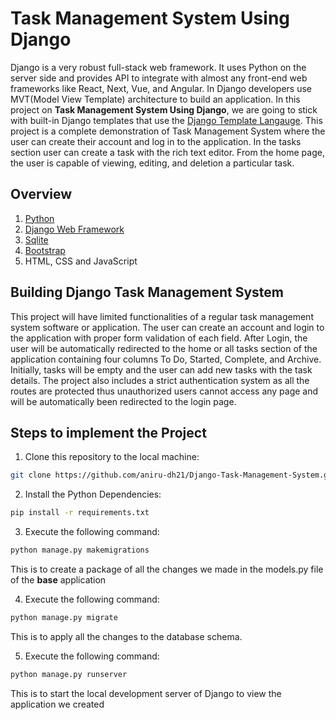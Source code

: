 # Task Management System Using Django

Django is a very robust full-stack web framework. It uses Python on the server side 
and provides API to integrate with almost any front-end web frameworks like React, Next, Vue, and Angular. 
In Django developers use MVT(Model View Template) architecture to build an application. In this
project on **Task Management System Using Django**, we are going to stick with built-in Django templates
that use the [Django Template Langauge](https://docs.djangoproject.com/en/5.0/ref/templates/language/). This 
project is a complete demonstration of Task Management System where the user can create their account and log in 
to the application. In the tasks section user can create a task with the rich text editor. 
From the home page, the user is capable of viewing, editing, and deletion a particular task.

## Overview

1. [Python](https://www.python.org/)
2. [Django Web Framework](https://www.djangoproject.com/)
3. [Sqlite](https://www.sqlite.org/index.html)
4. [Bootstrap](https://getbootstrap.com/)
5. HTML, CSS and JavaScript

## Building Django Task Management System

This project will have limited functionalities of a regular task management system software or application. The user can create an account and login to the application with proper form validation of each field. After Login, the user will be automatically redirected to the home or all tasks section of the application containing four columns To Do, Started, Complete, and Archive. Initially, tasks will be empty and the user can add new tasks with the task details. The project also includes a strict authentication system as all the routes are protected thus unauthorized users cannot access any page and will be automatically been redirected to the login page.

## Steps to implement the Project

1. Clone this repository to the local machine:
```bash
git clone https://github.com/aniru-dh21/Django-Task-Management-System.git
```

2. Install the Python Dependencies:
```bash
pip install -r requirements.txt
```

3. Execute the following command:
```bash
python manage.py makemigrations
```
This is to create a package of all the changes we made in the models.py file of the **base** application

4. Execute the following command:
```bash
python manage.py migrate
```
This is to apply all the changes to the database schema.

5. Execute the following command:
```bash
python manage.py runserver
```
This is to start the local development server of Django to view the application we created

